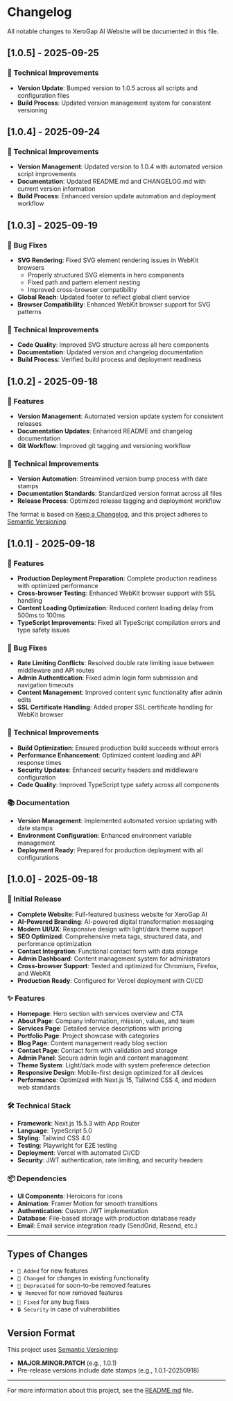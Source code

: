 # Changelog

All notable changes to XeroGap AI Website will be documented in this file.

## [1.0.5] - 2025-09-25

### 🔧 Technical Improvements
- **Version Update**: Bumped version to 1.0.5 across all scripts and configuration files
- **Build Process**: Updated version management system for consistent versioning

## [1.0.4] - 2025-09-24

### 🔧 Technical Improvements
- **Version Management**: Updated version to 1.0.4 with automated version script improvements
- **Documentation**: Updated README.md and CHANGELOG.md with current version information
- **Build Process**: Enhanced version update automation and deployment workflow

## [1.0.3] - 2025-09-19

### 🐛 Bug Fixes
- **SVG Rendering**: Fixed SVG element rendering issues in WebKit browsers
  - Properly structured SVG elements in hero components
  - Fixed path and pattern element nesting
  - Improved cross-browser compatibility
- **Global Reach**: Updated footer to reflect global client service
- **Browser Compatibility**: Enhanced WebKit browser support for SVG patterns

### 🔧 Technical Improvements
- **Code Quality**: Improved SVG structure across all hero components
- **Documentation**: Updated version and changelog documentation
- **Build Process**: Verified build process and deployment readiness

## [1.0.2] - 2025-09-18

### 🚀 Features
- **Version Management**: Automated version update system for consistent releases
- **Documentation Updates**: Enhanced README and changelog documentation
- **Git Workflow**: Improved git tagging and versioning workflow

### 🔧 Technical Improvements
- **Version Automation**: Streamlined version bump process with date stamps
- **Documentation Standards**: Standardized version format across all files
- **Release Process**: Optimized release tagging and deployment workflow

The format is based on [Keep a Changelog](https://keepachangelog.com/en/1.0.0/),
and this project adheres to [Semantic Versioning](https://semver.org/spec/v2.0.0.html).

## [1.0.1] - 2025-09-18

### 🚀 Features
- **Production Deployment Preparation**: Complete production readiness with optimized performance
- **Cross-browser Testing**: Enhanced WebKit browser support with SSL handling
- **Content Loading Optimization**: Reduced content loading delay from 500ms to 100ms
- **TypeScript Improvements**: Fixed all TypeScript compilation errors and type safety issues

### 🐛 Bug Fixes
- **Rate Limiting Conflicts**: Resolved double rate limiting issue between middleware and API routes
- **Admin Authentication**: Fixed admin login form submission and navigation timeouts
- **Content Management**: Improved content sync functionality after admin edits
- **SSL Certificate Handling**: Added proper SSL certificate handling for WebKit browser

### 🔧 Technical Improvements
- **Build Optimization**: Ensured production build succeeds without errors
- **Performance Enhancement**: Optimized content loading and API response times
- **Security Updates**: Enhanced security headers and middleware configuration
- **Code Quality**: Improved TypeScript type safety across all components

### 📚 Documentation
- **Version Management**: Implemented automated version updating with date stamps
- **Environment Configuration**: Enhanced environment variable management
- **Deployment Ready**: Prepared for production deployment with all configurations

## [1.0.0] - 2025-09-18

### 🎉 Initial Release
- **Complete Website**: Full-featured business website for XeroGap AI
- **AI-Powered Branding**: AI-powered digital transformation messaging
- **Modern UI/UX**: Responsive design with light/dark theme support
- **SEO Optimized**: Comprehensive meta tags, structured data, and performance optimization
- **Contact Integration**: Functional contact form with data storage
- **Admin Dashboard**: Content management system for administrators
- **Cross-browser Support**: Tested and optimized for Chromium, Firefox, and WebKit
- **Production Ready**: Configured for Vercel deployment with CI/CD

### ✨ Features
- **Homepage**: Hero section with services overview and CTA
- **About Page**: Company information, mission, values, and team
- **Services Page**: Detailed service descriptions with pricing
- **Portfolio Page**: Project showcase with categories
- **Blog Page**: Content management ready blog section
- **Contact Page**: Contact form with validation and storage
- **Admin Panel**: Secure admin login and content management
- **Theme System**: Light/dark mode with system preference detection
- **Responsive Design**: Mobile-first design optimized for all devices
- **Performance**: Optimized with Next.js 15, Tailwind CSS 4, and modern web standards

### 🛠️ Technical Stack
- **Framework**: Next.js 15.5.3 with App Router
- **Language**: TypeScript 5.0
- **Styling**: Tailwind CSS 4.0
- **Testing**: Playwright for E2E testing
- **Deployment**: Vercel with automated CI/CD
- **Security**: JWT authentication, rate limiting, and security headers

### 📦 Dependencies
- **UI Components**: Heroicons for icons
- **Animation**: Framer Motion for smooth transitions
- **Authentication**: Custom JWT implementation
- **Database**: File-based storage with production database ready
- **Email**: Email service integration ready (SendGrid, Resend, etc.)

---

## Types of Changes
- `🎉 Added` for new features
- `🐛 Changed` for changes in existing functionality
- `🚀 Deprecated` for soon-to-be removed features
- `🗑️ Removed` for now removed features
- `🐛 Fixed` for any bug fixes
- `🔒 Security` in case of vulnerabilities

## Version Format
This project uses [Semantic Versioning](https://semver.org/):
- **MAJOR.MINOR.PATCH** (e.g., 1.0.1)
- Pre-release versions include date stamps (e.g., 1.0.1-20250918)

---

For more information about this project, see the [README.md](README.md) file.
